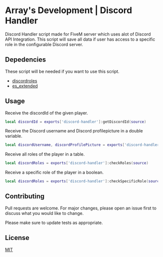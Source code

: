 # Array's Development | Discord Handler

Discord Handler script made for FiveM server which uses alot of Discord API Integration.
This script will save all data if user has access to a specific role in the configurable Discord server.

## Depedencies

These script will be needed if you want to use this script.
- [discordroles](https://github.com/logan-mcgee/discordroles)
- [es_extended](https://github.com/esx-framework/esx_core)

## Usage

Receive the discordId of the given player.
```lua
local discordId = exports['discord-handler']:getDiscordId(source)
```

Receive the Discord username and Discord profilepicture in a double variable.
```lua
local discordUsername, discordProfilePicture = exports['discord-handler']:getPlayerDiscordData(source)
```

Receive all roles of the player in a table.
```lua
local discordRoles = exports['discord-handler']:checkRoles(source)
```

Receive a specific role of the player in a boolean.
```lua
local discordRoles = exports['discord-handler']:checkSpecificRole(source)
```

## Contributing

Pull requests are welcome. For major changes, please open an issue first
to discuss what you would like to change.

Please make sure to update tests as appropriate.

## License

[MIT](https://choosealicense.com/licenses/mit/)
